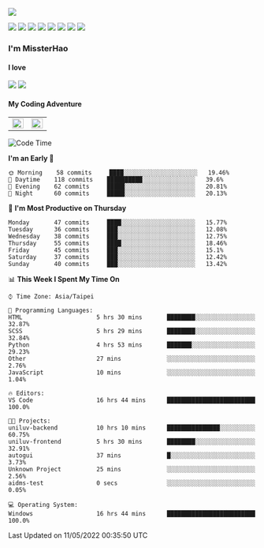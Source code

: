 ![](https://komarev.com/ghpvc/?username=MissterHao&color=ff69b4)

[![](https://img.shields.io/badge/Amazon%20AWS-%23232F3E?logo=amazon-aws&logoColor=white&style=for-the-badge)](https://aws.amazon.com/)
[![](https://img.shields.io/badge/Python-3776AB?style=for-the-badge&logo=python&logoColor=white)](https://www.djangoproject.com/)
[![](https://img.shields.io/badge/Django-092E20?style=for-the-badge&logo=django&logoColor=white)](https://www.python.org/)
[![](https://img.shields.io/badge/Flask-000000?style=for-the-badge&logo=flask&logoColor=white)](https://flask.palletsprojects.com/en/2.1.x/)
[![](https://img.shields.io/badge/go-%2300ADD8.svg?&style=for-the-badge&logo=go&logoColor=white)](https://golang.org/)
[![](https://img.shields.io/badge/javascript-%23F7DF1E.svg?&style=for-the-badge&logo=javascript&logoColor=black)](https://www.javascript.com/)
[![](https://img.shields.io/badge/mysql-%234479A1.svg?&style=for-the-badge&logo=mysql&logoColor=white)](https://www.mysql.com/)
[![](https://img.shields.io/badge/docker-%232496ED.svg?&style=for-the-badge&logo=docker&logoColor=white)](https://www.docker.com/)

### I'm MissterHao

#### I love  
![](https://img.shields.io/badge/Netflix-E50914?style=for-the-badge&logo=netflix&logoColor=white)
![](https://img.shields.io/badge/YouTube-FF0000?style=for-the-badge&logo=youtube&logoColor=white)

#### My Coding Adventure
<!-- Readme stats -->
<!-- https://github.com/anuraghazra/github-readme-stats -->
<table>
<tr>
    <td valign="top" width="50%">
    <img src="https://github-readme-stats.vercel.app/api?username=MissterHao&hide_border=true&show_icons=true&locale=en" align="left" style="width: 100%" />
    </td>
    <td valign="top" width="50%">
    <img src="https://github-readme-stats.vercel.app/api/top-langs?username=MissterHao&hide_border=true&show_icons=true&locale=en&layout=compact" align="left" style="width: 100%" />
    </td>
</tr>
</table>  


<!--START_SECTION:waka-->
![Code Time](http://img.shields.io/badge/Code%20Time-314%20hrs%2020%20mins-blue)

**I'm an Early 🐤** 

```text
🌞 Morning    58 commits     ████░░░░░░░░░░░░░░░░░░░░░   19.46% 
🌆 Daytime    118 commits    ██████████░░░░░░░░░░░░░░░   39.6% 
🌃 Evening    62 commits     █████░░░░░░░░░░░░░░░░░░░░   20.81% 
🌙 Night      60 commits     █████░░░░░░░░░░░░░░░░░░░░   20.13%

```
📅 **I'm Most Productive on Thursday** 

```text
Monday       47 commits     ████░░░░░░░░░░░░░░░░░░░░░   15.77% 
Tuesday      36 commits     ███░░░░░░░░░░░░░░░░░░░░░░   12.08% 
Wednesday    38 commits     ███░░░░░░░░░░░░░░░░░░░░░░   12.75% 
Thursday     55 commits     ████░░░░░░░░░░░░░░░░░░░░░   18.46% 
Friday       45 commits     ███░░░░░░░░░░░░░░░░░░░░░░   15.1% 
Saturday     37 commits     ███░░░░░░░░░░░░░░░░░░░░░░   12.42% 
Sunday       40 commits     ███░░░░░░░░░░░░░░░░░░░░░░   13.42%

```


📊 **This Week I Spent My Time On** 

```text
⌚︎ Time Zone: Asia/Taipei

💬 Programming Languages: 
HTML                     5 hrs 30 mins       ████████░░░░░░░░░░░░░░░░░   32.87% 
SCSS                     5 hrs 29 mins       ████████░░░░░░░░░░░░░░░░░   32.84% 
Python                   4 hrs 53 mins       ███████░░░░░░░░░░░░░░░░░░   29.23% 
Other                    27 mins             ░░░░░░░░░░░░░░░░░░░░░░░░░   2.76% 
JavaScript               10 mins             ░░░░░░░░░░░░░░░░░░░░░░░░░   1.04%

🔥 Editors: 
VS Code                  16 hrs 44 mins      █████████████████████████   100.0%

🐱‍💻 Projects: 
uniluv-backend           10 hrs 10 mins      ███████████████░░░░░░░░░░   60.75% 
uniluv-frontend          5 hrs 30 mins       ████████░░░░░░░░░░░░░░░░░   32.91% 
autogui                  37 mins             █░░░░░░░░░░░░░░░░░░░░░░░░   3.73% 
Unknown Project          25 mins             ░░░░░░░░░░░░░░░░░░░░░░░░░   2.56% 
aidms-test               0 secs              ░░░░░░░░░░░░░░░░░░░░░░░░░   0.05%

💻 Operating System: 
Windows                  16 hrs 44 mins      █████████████████████████   100.0%

```


 Last Updated on 11/05/2022 00:35:50 UTC
<!--END_SECTION:waka-->

<!--
**MissterHao/MissterHao** is a ✨ _special_ ✨ repository because its `README.md` (this file) appears on your GitHub profile.

Here are some ideas to get you started:

- 🔭 I’m currently working on ...
- 🌱 I’m currently learning ...
- 👯 I’m looking to collaborate on ...
- 🤔 I’m looking for help with ...
- 💬 Ask me about ...
- 📫 How to reach me: ...
- 😄 Pronouns: ...
- ⚡ Fun fact: ...
-->
